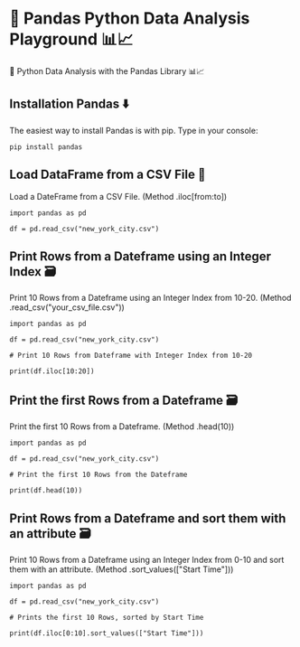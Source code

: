 # 🐍 Pandas Python Data Analysis Playground 📊📈
🐍 Python Data Analysis with the Pandas Library 📊📈

## Installation Pandas ⬇️ 
The easiest way to install Pandas is with pip. Type in your console:
```
pip install pandas
```

## Load DataFrame from a CSV File 📂
Load a DateFrame from a CSV File. (Method .iloc[from:to])
```
import pandas as pd

df = pd.read_csv("new_york_city.csv")
```

## Print Rows from a Dateframe using an Integer Index 🗃
Print 10 Rows from a Dateframe using an Integer Index from 10-20. (Method .read_csv("your_csv_file.csv"))
```
import pandas as pd

df = pd.read_csv("new_york_city.csv")

# Print 10 Rows from Dateframe with Integer Index from 10-20

print(df.iloc[10:20])
```

## Print the first Rows from a Dateframe 🗃
Print the first 10 Rows from a Dateframe. (Method .head(10))
```
import pandas as pd

df = pd.read_csv("new_york_city.csv")

# Print the first 10 Rows from the Dateframe

print(df.head(10))
```


## Print Rows from a Dateframe and sort them with an attribute 🗃
Print 10 Rows from a Dateframe using an Integer Index from 0-10 and sort them with an attribute. (Method .sort_values(["Start Time"]))
```
import pandas as pd

df = pd.read_csv("new_york_city.csv")

# Prints the first 10 Rows, sorted by Start Time

print(df.iloc[0:10].sort_values(["Start Time"]))
```
